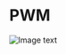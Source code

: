 # PWM

![Image text](https://github.com/yanchao3/PWM/blob/master/img-folder/dashboard.png?raw=true)
